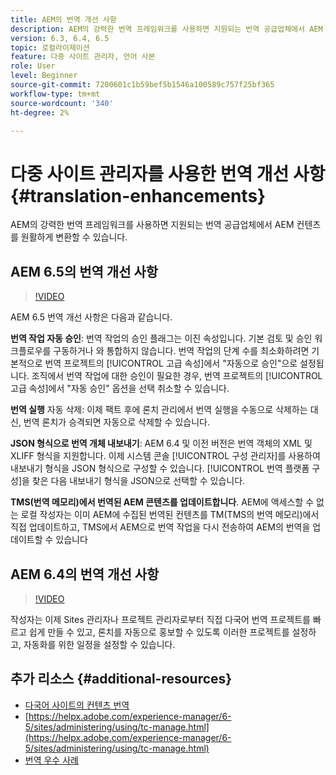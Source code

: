 ```yaml
---
title: AEM의 번역 개선 사항
description: AEM의 강력한 번역 프레임워크를 사용하면 지원되는 번역 공급업체에서 AEM 컨텐츠를 원활하게 변환할 수 있습니다. 최신 개선 사항에 대해 알아봅니다.
version: 6.3, 6.4, 6.5
topic: 로컬라이제이션
feature: 다중 사이트 관리자, 언어 사본
role: User
level: Beginner
source-git-commit: 7200601c1b59bef5b1546a100589c757f25bf365
workflow-type: tm+mt
source-wordcount: '340'
ht-degree: 2%

---
```



# 다중 사이트 관리자를 사용한 번역 개선 사항 {#translation-enhancements}

AEM의 강력한 번역 프레임워크를 사용하면 지원되는 번역 공급업체에서 AEM 컨텐츠를 원활하게 변환할 수 있습니다.

## AEM 6.5의 번역 개선 사항

>[!VIDEO](https://video.tv.adobe.com/v/27405?quality=9&learn=on)

AEM 6.5 번역 개선 사항은 다음과 같습니다.

**번역 작업 자동 승인**: 번역 작업의 승인 플래그는 이진 속성입니다. 기본 검토 및 승인 워크플로우를 구동하거나 와 통합하지 않습니다. 번역 작업의 단계 수를 최소화하려면 기본적으로 번역 프로젝트의 [!UICONTROL 고급 속성]에서 &quot;자동으로 승인&quot;으로 설정됩니다. 조직에서 번역 작업에 대한 승인이 필요한 경우, 번역 프로젝트의 [!UICONTROL 고급 속성]에서 &quot;자동 승인&quot; 옵션을 선택 취소할 수 있습니다.

**번역 실행** 자동 삭제: 이제 팩트 후에 론치 관리에서 번역 실행을 수동으로 삭제하는 대신, 번역 론치가 승격되면 자동으로 삭제할 수 있습니다.

**JSON 형식으로 번역 개체 내보내기**: AEM 6.4 및 이전 버전은 번역 객체의 XML 및 XLIFF 형식을 지원합니다. 이제 시스템 콘솔 [!UICONTROL 구성 관리자]를 사용하여 내보내기 형식을 JSON 형식으로 구성할 수 있습니다. [!UICONTROL 번역 플랫폼 구성]을 찾은 다음 내보내기 형식을 JSON으로 선택할 수 있습니다.

**TMS(번역 메모리)에서 번역된 AEM 콘텐츠를 업데이트합니다**. AEM에 액세스할 수 없는 로컬 작성자는 이미 AEM에 수집된 번역된 컨텐츠를 TM(TMS의 번역 메모리)에서 직접 업데이트하고, TMS에서 AEM으로 번역 작업을 다시 전송하여 AEM의 번역을 업데이트할 수 있습니다

## AEM 6.4의 번역 개선 사항

>[!VIDEO](https://video.tv.adobe.com/v/21309?quality=9&learn=on)

작성자는 이제 Sites 관리자나 프로젝트 관리자로부터 직접 다국어 번역 프로젝트를 빠르고 쉽게 만들 수 있고, 론치를 자동으로 홍보할 수 있도록 이러한 프로젝트를 설정하고, 자동화를 위한 일정을 설정할 수 있습니다.

## 추가 리소스 {#additional-resources}

* [다국어 사이트의 컨텐츠 번역](https://helpx.adobe.com/kr/experience-manager/6-5/sites/administering/using/translation.html)
* [https://helpx.adobe.com/experience-manager/6-5/sites/administering/using/tc-manage.html](https://helpx.adobe.com/experience-manager/6-5/sites/administering/using/tc-manage.html)
* [번역 우수 사례](https://helpx.adobe.com/experience-manager/6-5/sites/administering/using/tc-bp.html)